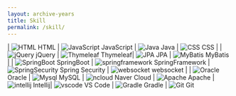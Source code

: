 ```yaml
---
layout: archive-years
title: Skill
permalink: /skill/
---
```


| ![HTML](html.png) HTML | ![JavaScript](javascript.png)  JavaScript | ![Java](java.png) Java | ![CSS](CSS.jpeg)  CSS | 
| ![jQuery](jQuery.png) jQuery | ![Thymeleaf](Thymeleaf.png)  Thymeleaf| ![JPA](JPA.png)  JPA | ![MyBatis](MyBatis.png)  MyBatis |
| ![SpringBoot](springboot.jpeg)  SpringBoot | ![springframework](springframework.png)  SpringFramework | ![SpringSecurity](SpringSecurity.png)  Spring Security | ![websocket](Websocket.png) websocket |
| ![Oracle](Oracle.png)  Oracle | ![Mysql](Mysql.png)  MySQL | ![ncloud](ncloud.jpeg)  Naver Cloud | ![Apache](apache.png) Apache 
| ![intellij](intellij.jpeg)  Intellij| ![vscode](vscode.png)  VS Code | ![Gradle](Gradle.png)  Gradle | ![Git](Git.png)  Git  





